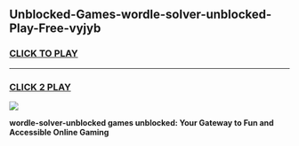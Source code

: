 
## Unblocked-Games-wordle-solver-unblocked-Play-Free-vyjyb
<h3>
<a href="https://premium76.site?title=wordle-solver-unblocked&ref=21A">CLICK TO PLAY</a></h3>
<hr>

<h3>
<a href="https://premium76.site?title=wordle-solver-unblocked&ref=21A">CLICK 2 PLAY</a>
  
</h3>

<a href="https://premium76.site?title=wordle-solver-unblocked&ref=21A"><img src="https://clearcache.store/games.png"></a>


**wordle-solver-unblocked games unblocked: Your Gateway to Fun and Accessible Online Gaming**
